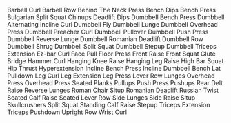 Barbell Curl
Barbell Row
Behind The Neck Press
Bench Dips
Bench Press
Bulgarian Split Squat
Chinups
Deadlift
Dips
Dumbbell Bench Press
Dumbbell Alternating Incline Curl
Dumbbell Fly
Dumbbell Lunge
Dumbbell Overhead Press
Dumbbell Preacher Curl
Dumbbell Pullover
Dumbbell Push Press
Dumbbell Reverse Lunge
Dumbbell Romanian Deadlift
Dumbbell Row
Dumbbell Shrug
Dumbbell Split Squat
Dumbbell Stepup
Dumbbell Triceps Extension
Ez-bar Curl
Face Pull
Floor Press
Front Raise
Front Squat
Glute Bridge
Hammer Curl
Hanging Knee Raise
Hanging Leg Raise
High Bar Squat
Hip Thrust
Hyperextension
Incline Bench Press
Incline Dumbbell Bench
Lat Pulldown
Leg Curl
Leg Extension
Leg Press
Lever Row
Lunges
Overhead Press
Overhead Press Seated
Planks
Pullups
Push Press
Pushups
Rear Delt Raise
Reverse Lunges
Roman Chair Situp
Romanian Deadlift
Russian Twist
Seated Calf Raise
Seated Lever Row
Side Lunges
Side Raise
Situp
Skullcrushers
Split Squat
Standing Calf Raise
Stepup
Triceps Extension
Triceps Pushdown
Upright Row
Wrist Curl